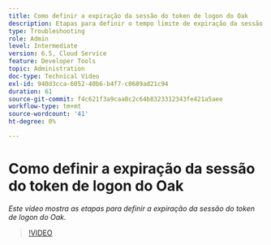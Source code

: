 ```yaml
---
title: Como definir a expiração da sessão do token de logon do Oak
description: Etapas para definir o tempo limite de expiração da sessão do token de origem do oak
type: Troubleshooting
role: Admin
level: Intermediate
version: 6.5, Cloud Service
feature: Developer Tools
topic: Administration
doc-type: Technical Video
exl-id: 940d3cca-6052-40b6-b4f7-c0689ad21c94
duration: 61
source-git-commit: f4c621f3a9caa8c2c64b8323312343fe421a5aee
workflow-type: tm+mt
source-wordcount: '41'
ht-degree: 0%

---
```


# Como definir a expiração da sessão do token de logon do Oak

*Este vídeo mostra as etapas para definir a expiração da sessão do token de logon do Oak.*

>[!VIDEO](https://video.tv.adobe.com/v/335468?quality=12&learn=on)
